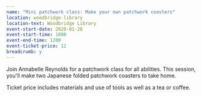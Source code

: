 ```yaml
---
name: "Mini patchwork class: Make your own patchwork coasters"
location: woodbridge-library
location-text: Woodbridge Library
event-start-date: 2020-01-28
event-start-time: 1000
event-end-time: 1200
event-ticket-price: 12
breadcrumb: y
---
```


Join Annabelle Reynolds for a patchwork class for all abilities. This session, you'll make two Japanese folded patchwork coasters to take home.

Ticket price includes materials and use of tools as well as a tea or coffee.
